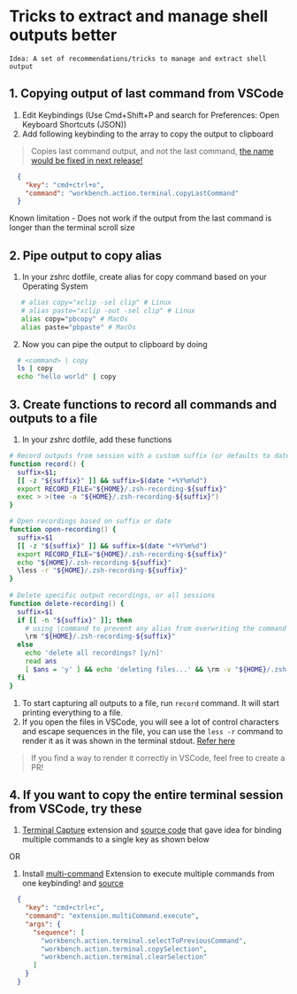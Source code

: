 # Tricks to extract and manage shell outputs better
```
Idea: A set of recommendations/tricks to manage and extract shell output
```

## 1. Copying output of last command from VSCode
  1. Edit Keybindings (Use Cmd+Shift+P and search for Preferences: Open Keyboard Shortcuts (JSON))
  2. Add following keybinding to the array to copy the output to clipboard
  > Copies last command output, and not the last command, [the name would be fixed in next release!](https://github.com/microsoft/vscode/issues/171073)
  ```json
    {
      "key": "cmd+ctrl+o",
      "command": "workbench.action.terminal.copyLastCommand" 
    }
  ```
  Known limitation - Does not work if the output from the last command is longer than the terminal scroll size

## 2. Pipe output to copy alias
  1. In your zshrc dotfile, create alias for copy command based on your Operating System
  ```zsh
     # alias copy="xclip -sel clip" # Linux
     # alias paste="xclip -out -sel clip" # Linux
     alias copy="pbcopy" # MacOs
     alias paste="pbpaste" # MacOs
  ```
  2. Now you can pipe the output to clipboard by doing
  ```zsh
    # <command> | copy
    ls | copy
    echo "hello world" | copy
  ```

## 3. Create functions to record all commands and outputs to a file
  1. In your zshrc dotfile, add these functions
  ```zsh
  # Record outputs from session with a custom suffix (or defaults to date)
  function record() {
    suffix=$1;
    [[ -z "${suffix}" ]] && suffix=$(date "+%Y%m%d")
    export RECORD_FILE="${HOME}/.zsh-recording-${suffix}"
    exec > >(tee -a "${HOME}/.zsh-recording-${suffix}")
  }

  # Open recordings based on suffix or date
  function open-recording() {
    suffix=$1
    [[ -z "${suffix}" ]] && suffix=$(date "+%Y%m%d")
    export RECORD_FILE="${HOME}/.zsh-recording-${suffix}"
    echo "${HOME}/.zsh-recording-${suffix}"
    \less -r "${HOME}/.zsh-recording-${suffix}"
  }
    
  # Delete specific output recordings, or all sessions
  function delete-recording() {
    suffix=$1
    if [[ -n "${suffix}" ]]; then
      # using \command to prevent any alias from overwriting the command
      \rm "${HOME}/.zsh-recording-${suffix}" 
    else
      echo 'delete all recordings? [y/n]'
      read ans
      [ $ans = 'y' ] && echo 'deleting files...' && \rm -v "${HOME}/.zsh-recording-"* || echo 'cancelled.'
    fi
  }
  ```
  1. To start capturing all outputs to a file, run `record` command. It will start printing everything to a file. 
  2. If you open the files in VSCode, you will see a lot of control characters and escape sequences in the file, you can use the `less -r` command to render it as it was shown in the terminal stdout. [Refer here](https://unix.stackexchange.com/questions/114355/cat-and-less-give-different-output)
  > If you find a way to render it correctly in VSCode, feel free to create a PR!

## 4. If you want to copy the entire terminal session from VSCode, try these
  1. [Terminal Capture](https://marketplace.visualstudio.com/items?itemName=devwright.vscode-terminal-capture) extension and [source code](https://github.com/mikekwright/vscode-terminal-capture/blob/master/src/extension.ts) that gave idea for binding multiple commands to a single key as shown below

  OR

  1. Install [multi-command](https://marketplace.visualstudio.com/items?itemName=ryuta46.multi-command) Extension to execute multiple commands from one keybinding! and 
  [source](https://stackoverflow.com/a/49612562/8453502)
  ```json
    {
      "key": "cmd+ctrl+c",
      "command": "extension.multiCommand.execute",
      "args": {
        "sequence": [
          "workbench.action.terminal.selectToPreviousCommand",
          "workbench.action.terminal.copySelection",
          "workbench.action.terminal.clearSelection"
        ]
      }
    }
  ```